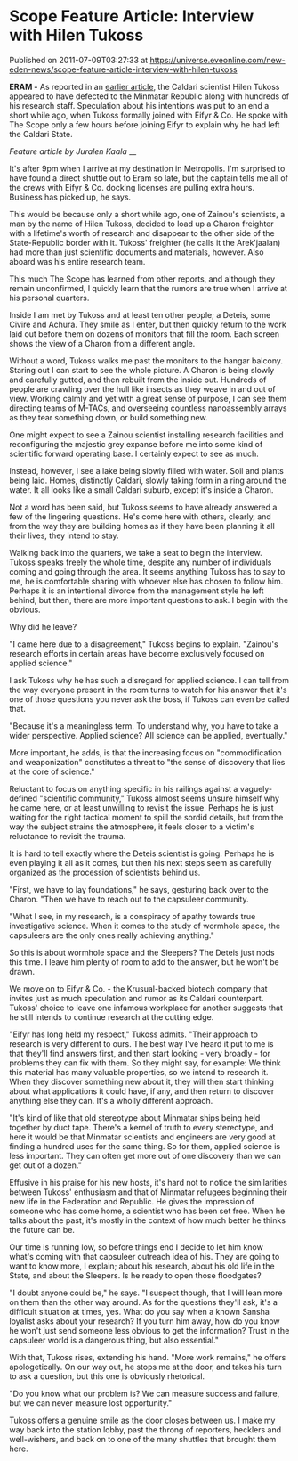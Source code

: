 # Scope Feature Article: Interview with Hilen Tukoss
Published on 2011-07-09T03:27:33 at https://universe.eveonline.com/new-eden-news/scope-feature-article-interview-with-hilen-tukoss

**ERAM -** As reported in an [earlier article](http://www.eveonline.com/news/newsFromEve.asp?newsID=4646 "Read the previous article."), the Caldari scientist Hilen Tukoss appeared to have defected to the Minmatar Republic along with hundreds of his research staff. Speculation about his intentions was put to an end a short while ago, when Tukoss formally joined with Eifyr & Co. He spoke with The Scope only a few hours before joining Eifyr to explain why he had left the Caldari State.

 

_Feature article by Juralen Kaala_ __

It's after 9pm when I arrive at my destination in Metropolis. I'm surprised to have found a direct shuttle out to Eram so late, but the captain tells me all of the crews with Eifyr & Co. docking licenses are pulling extra hours. Business has picked up, he says.

This would be because only a short while ago, one of Zainou's scientists, a man by the name of Hilen Tukoss, decided to load up a Charon freighter with a lifetime's worth of research and disappear to the other side of the State-Republic border with it. Tukoss' freighter (he calls it the Arek'jaalan) had more than just scientific documents and materials, however. Also aboard was his entire research team.

This much The Scope has learned from other reports, and although they remain unconfirmed, I quickly learn that the rumors are true when I arrive at his personal quarters.

Inside I am met by Tukoss and at least ten other people; a Deteis, some Civire and Achura. They smile as I enter, but then quickly return to the work laid out before them on dozens of monitors that fill the room. Each screen shows the view of a Charon from a different angle.

Without a word, Tukoss walks me past the monitors to the hangar balcony. Staring out I can start to see the whole picture. A Charon is being slowly and carefully gutted, and then rebuilt from the inside out. Hundreds of people are crawling over the hull like insects as they weave in and out of view. Working calmly and yet with a great sense of purpose, I can see them directing teams of M-TACs, and overseeing countless nanoassembly arrays as they tear something down, or build something new.

One might expect to see a Zainou scientist installing research facilities and reconfiguring the majestic grey expanse before me into some kind of scientific forward operating base. I certainly expect to see as much.

Instead, however, I see a lake being slowly filled with water. Soil and plants being laid. Homes, distinctly Caldari, slowly taking form in a ring around the water. It all looks like a small Caldari suburb, except it's inside a Charon.

Not a word has been said, but Tukoss seems to have already answered a few of the lingering questions. He's come here with others, clearly, and from the way they are building homes as if they have been planning it all their lives, they intend to stay.

Walking back into the quarters, we take a seat to begin the interview. Tukoss speaks freely the whole time, despite any number of individuals coming and going through the area. It seems anything Tukoss has to say to me, he is comfortable sharing with whoever else has chosen to follow him. Perhaps it is an intentional divorce from the management style he left behind, but then, there are more important questions to ask. I begin with the obvious.

Why did he leave?

"I came here due to a disagreement," Tukoss begins to explain. "Zainou's research efforts in certain areas have become exclusively focused on applied science."

I ask Tukoss why he has such a disregard for applied science. I can tell from the way everyone present in the room turns to watch for his answer that it's one of those questions you never ask the boss, if Tukoss can even be called that.

"Because it's a meaningless term. To understand why, you have to take a wider perspective. Applied science? All science can be applied, eventually."

More important, he adds, is that the increasing focus on "commodification and weaponization" constitutes a threat to "the sense of discovery that lies at the core of science."

Reluctant to focus on anything specific in his railings against a vaguely-defined "scientific community," Tukoss almost seems unsure himself why he came here, or at least unwilling to revisit the issue. Perhaps he is just waiting for the right tactical moment to spill the sordid details, but from the way the subject strains the atmosphere, it feels closer to a victim's reluctance to revisit the trauma.

It is hard to tell exactly where the Deteis scientist is going. Perhaps he is even playing it all as it comes, but then his next steps seem as carefully organized as the procession of scientists behind us.

"First, we have to lay foundations," he says, gesturing back over to the Charon. "Then we have to reach out to the capsuleer community.

"What I see, in my research, is a conspiracy of apathy towards true investigative science. When it comes to the study of wormhole space, the capsuleers are the only ones really achieving anything."

So this is about wormhole space and the Sleepers? The Deteis just nods this time. I leave him plenty of room to add to the answer, but he won't be drawn.

We move on to Eifyr & Co. - the Krusual-backed biotech company that invites just as much speculation and rumor as its Caldari counterpart. Tukoss' choice to leave one infamous workplace for another suggests that he still intends to continue research at the cutting edge.

"Eifyr has long held my respect," Tukoss admits. "Their approach to research is very different to ours. The best way I've heard it put to me is that they'll find answers first, and then start looking - very broadly - for problems they can fix with them. So they might say, for example: We think this material has many valuable properties, so we intend to research it. When they discover something new about it, they will then start thinking about what applications it could have, if any, and then return to discover anything else they can. It's a wholly different approach.

"It's kind of like that old stereotype about Minmatar ships being held together by duct tape. There's a kernel of truth to every stereotype, and here it would be that Minmatar scientists and engineers are very good at finding a hundred uses for the same thing. So for them, applied science is less important. They can often get more out of one discovery than we can get out of a dozen."

Effusive in his praise for his new hosts, it's hard not to notice the similarities between Tukoss' enthusiasm and that of Minmatar refugees beginning their new life in the Federation and Republic. He gives the impression of someone who has come home, a scientist who has been set free. When he talks about the past, it's mostly in the context of how much better he thinks the future can be.

Our time is running low, so before things end I decide to let him know what's coming with that capsuleer outreach idea of his. They are going to want to know more, I explain; about his research, about his old life in the State, and about the Sleepers. Is he ready to open those floodgates?

"I doubt anyone could be," he says. "I suspect though, that I will lean more on them than the other way around. As for the questions they'll ask, it's a difficult situation at times, yes. What do you say when a known Sansha loyalist asks about your research? If you turn him away, how do you know he won't just send someone less obvious to get the information? Trust in the capsuleer world is a dangerous thing, but also essential."

With that, Tukoss rises, extending his hand. "More work remains," he offers apologetically. On our way out, he stops me at the door, and takes his turn to ask a question, but this one is obviously rhetorical.

"Do you know what our problem is? We can measure success and failure, but we can never measure lost opportunity."

Tukoss offers a genuine smile as the door closes between us. I make my way back into the station lobby, past the throng of reporters, hecklers and well-wishers, and back on to one of the many shuttles that brought them here.
